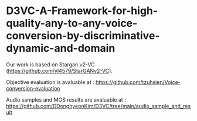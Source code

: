 # D3VC-A-Framework-for-high-quality-any-to-any-voice-conversion-by-discriminative-dynamic-and-domain



Our work is based on Stargan v2-VC (https://github.com/yl4579/StarGANv2-VC).

Objective evaluation is avaluable at : https://github.com/tzuhsien/Voice-conversion-evaluation

Audio samples and MOS results are avaluable at : https://github.com/DDonghyeonKim/D3VC/tree/main/audio_sample_and_result
